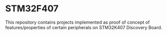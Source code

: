 # STM32F407
This repository contains projects implemented as proof of concept of features/properties of certain peripherals on STM32K407 Discovery Board.
